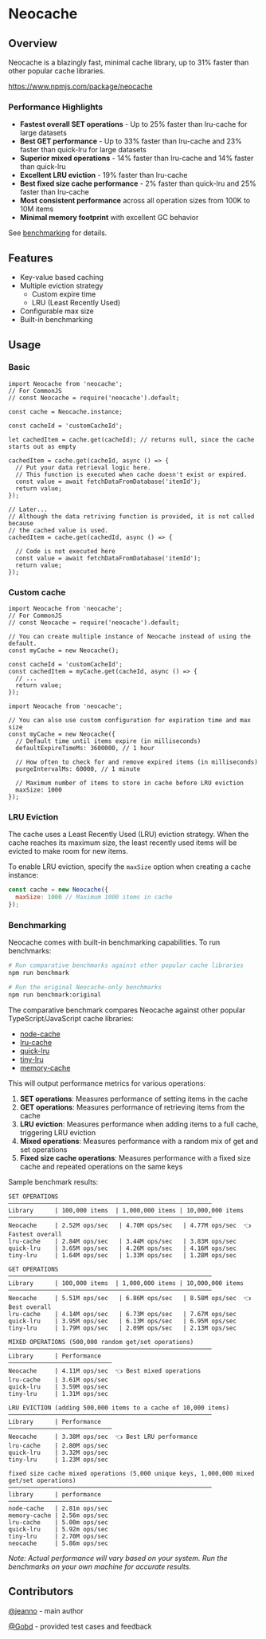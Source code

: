 # Neocache

## Overview
Neocache is a blazingly fast, minimal cache library, up to 31% faster than other popular cache libraries.

https://www.npmjs.com/package/neocache

### Performance Highlights

- **Fastest overall SET operations** - Up to 25% faster than lru-cache for large datasets
- **Best GET performance** - Up to 33% faster than lru-cache and 23% faster than quick-lru for large datasets
- **Superior mixed operations** - 14% faster than lru-cache and 14% faster than quick-lru
- **Excellent LRU eviction** - 19% faster than lru-cache
- **Best fixed size cache performance** - 2% faster than quick-lru and 25% faster than lru-cache
- **Most consistent performance** across all operation sizes from 100K to 10M items
- **Minimal memory footprint** with excellent GC behavior

See [benchmarking](#benchmarking) for details.

## Features

- Key-value based caching
- Multiple eviction strategy
  - Custom expire time
  - LRU (Least Recently Used)
- Configurable max size
- Built-in benchmarking

## Usage

### Basic

```
import Neocache from 'neocache';
// For CommonJS
// const Neocache = require('neocache').default;

const cache = Neocache.instance;

const cacheId = 'customCacheId';

let cachedItem = cache.get(cacheId); // returns null, since the cache starts out as empty

cachedItem = cache.get(cacheId, async () => {
  // Put your data retrieval logic here.
  // This function is executed when cache doesn't exist or expired.
  const value = await fetchDataFromDatabase('itemId');
  return value;
});

// Later...
// Although the data retriving function is provided, it is not called because
// the cached value is used.
cachedItem = cache.get(cachedId, async () => {

  // Code is not executed here
  const value = await fetchDataFromDatabase('itemId');
  return value;
});

```

### Custom cache
```
import Neocache from 'neocache';
// For CommonJS
// const Neocache = require('neocache').default;

// You can create multiple instance of Neocache instead of using the default.
const myCache = new Neocache();

const cacheId = 'customCacheId';
const cachedItem = myCache.get(cacheId, async () => {
  // ...
  return value;
});
```

```
import Neocache from 'neocache';

// You can also use custom configuration for expiration time and max size
const myCache = new Neocache({
  // Default time until items expire (in milliseconds)
  defaultExpireTimeMs: 3600000, // 1 hour
  
  // How often to check for and remove expired items (in milliseconds)
  purgeIntervalMs: 60000, // 1 minute
  
  // Maximum number of items to store in cache before LRU eviction
  maxSize: 1000
});
```

### LRU Eviction

The cache uses a Least Recently Used (LRU) eviction strategy. When the cache reaches its maximum size, the least recently used items will be evicted to make room for new items.

To enable LRU eviction, specify the `maxSize` option when creating a cache instance:

```javascript
const cache = new Neocache({
  maxSize: 1000 // Maximum 1000 items in cache
});
```

### Benchmarking

Neocache comes with built-in benchmarking capabilities. To run benchmarks:

```bash
# Run comparative benchmarks against other popular cache libraries
npm run benchmark

# Run the original Neocache-only benchmarks
npm run benchmark:original
```

The comparative benchmark compares Neocache against other popular TypeScript/JavaScript cache libraries:

- [node-cache](https://www.npmjs.com/package/node-cache)
- [lru-cache](https://www.npmjs.com/package/lru-cache)
- [quick-lru](https://www.npmjs.com/package/quick-lru)
- [tiny-lru](https://www.npmjs.com/package/tiny-lru)
- [memory-cache](https://www.npmjs.com/package/memory-cache)

This will output performance metrics for various operations:

1. **SET operations**: Measures performance of setting items in the cache
2. **GET operations**: Measures performance of retrieving items from the cache
3. **LRU eviction**: Measures performance when adding items to a full cache, triggering LRU eviction
4. **Mixed operations**: Measures performance with a random mix of get and set operations
5. **Fixed size cache operations**: Measures performance with a fixed size cache and repeated operations on the same keys

Sample benchmark results:

```
SET OPERATIONS
─────────────────────────────────────────────────────────
Library      | 100,000 items  | 1,000,000 items | 10,000,000 items 
─────────────────────────────────────────────────────────
Neocache     | 2.52M ops/sec   | 4.70M ops/sec   | 4.77M ops/sec  👈 Fastest overall
lru-cache    | 2.84M ops/sec   | 3.44M ops/sec   | 3.83M ops/sec
quick-lru    | 3.65M ops/sec   | 4.26M ops/sec   | 4.16M ops/sec
tiny-lru     | 1.64M ops/sec   | 1.33M ops/sec   | 1.28M ops/sec

GET OPERATIONS
─────────────────────────────────────────────────────────
Library      | 100,000 items  | 1,000,000 items | 10,000,000 items 
─────────────────────────────────────────────────────────
Neocache     | 5.51M ops/sec   | 6.86M ops/sec   | 8.58M ops/sec  👈 Best overall
lru-cache    | 4.14M ops/sec   | 6.73M ops/sec   | 7.67M ops/sec
quick-lru    | 3.95M ops/sec   | 6.13M ops/sec   | 6.95M ops/sec
tiny-lru     | 1.79M ops/sec   | 2.09M ops/sec   | 2.13M ops/sec

MIXED OPERATIONS (500,000 random get/set operations)
─────────────────────────────────────────────────────────
Library      | Performance    
─────────────────────────────
Neocache     | 4.11M ops/sec  👈 Best mixed operations
lru-cache    | 3.61M ops/sec
quick-lru    | 3.59M ops/sec
tiny-lru     | 1.31M ops/sec

LRU EVICTION (adding 500,000 items to a cache of 10,000 items)
─────────────────────────────────────────────────────────
Library      | Performance    
─────────────────────────────
Neocache     | 3.38M ops/sec  👈 Best LRU performance
lru-cache    | 2.80M ops/sec
quick-lru    | 3.32M ops/sec
tiny-lru     | 1.23M ops/sec

fixed size cache mixed operations (5,000 unique keys, 1,000,000 mixed get/set operations)
─────────────────────────────────────────────────────────
library      | performance    
─────────────────────────────
node-cache   | 2.81m ops/sec
memory-cache | 2.56m ops/sec
lru-cache    | 5.00m ops/sec
quick-lru    | 5.92m ops/sec
tiny-lru     | 2.70M ops/sec
neocache     | 5.86m ops/sec
```

*Note: Actual performance will vary based on your system. Run the benchmarks on your own machine for accurate results.*

## Contributors

[@jeanno](https://github.com/jeanno) - main author

[@Gobd](https://github.com/Gobd) - provided test cases and feedback
